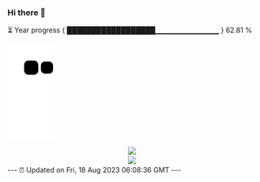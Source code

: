 ### Hi there 👋
⏳ Year progress { ██████████████████▁▁▁▁▁▁▁▁▁▁▁▁ } 62.81 %

![](https://raw.githubusercontent.com/Swiftie13st/Swiftie13st/main/assets/github-contribution-grid-snake.svg)


<div align="center"> <img src="https://metrics.lecoq.io/Swiftie13st?template=classic&config.timezone=Asia%2FShanghai"> </div>

<div align="center"> <img src="https://github-readme-streak-stats.herokuapp.com/?user=Swiftie13st" /> </div>
---
⏰ Updated on Fri, 18 Aug 2023 06:08:36 GMT
---

